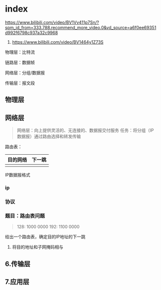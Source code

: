 

# index

https://www.bilibili.com/video/BV1Vv411p7Sn/?spm_id_from=333.788.recommend_more_video.0&vd_source=a6f0ee69351d992f6798c937a32c9968

1. https://www.bilibili.com/video/BV1464y1Z73S



物理层：比特流

链路层：数据帧

网络层：分组/数据报

传输层：报文段



## 物理层





## 网络层

> 网络层：向上提供灵活的、无连接的、数据报交付服务
> 任务：将分组（IP数据报）通过路由选择和转发传输

路由表：

| 目的网络 | 下一跳 |
| -------- | ------ |
|          |        |

IP数据报格式



### ip

### 协议

### 题目：路由表问题

> 128: 1000 0000
> 192: 1100 0000

给出一个路由表，确定目的IP地址的下一跳

1. 将目的地址和子网掩码相与

## 6.传输层

> 

## 7.应用层